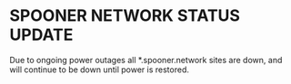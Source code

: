 # SPOONER NETWORK STATUS UPDATE

Due to ongoing power outages all *.spooner.network sites are down, and will continue to be down until power is restored.
